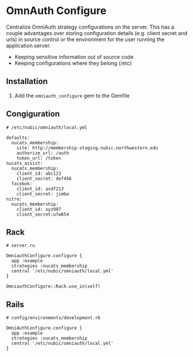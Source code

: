 # OmnAuth Configure

Centralize OmniAuth strategy configurations on the server. This has a couple 
advantages over storing configuration details (e.g. client secret and urls) in 
source control or the environment for the user running the application server.

* Keeping sensitive information out of source code
* Keeping configurations where they belong (/etc)

## Installation

1. Add the `omniauth_configure` gem to the Gemfile

## Congiguration

```
# /etc/nubic/omniauth/local.yml

defaults:
  nucats_membership:
    site: http://membership-staging.nubic.northwestern.edu
    authorize_url: /auth
    token_url: /token
nucats_assist:
  nucats_membership:
    client_id: abc123
    client_secret: def456
  facebok:
    client_id: asdf213
    client_secret: jimbo
nitro:
  nucats_membership:
    client_id: xyz987
    client_secret:ufw654
```

## Rack

```
# server.ru

OmniauthConfigure.configure {
  app :example
  strategies :nucats_membership
  central '/etc/nubic/omniauth/local.yml'
}

OmniauthConfigure::Rack.use_in(self)
```

## Rails

```
# config/environments/development.rb

OmniAuthConfigure.configure {
  app :example
  strategies :nucats_membership
  central '/etc/nubic/omniauth/local.yml'
}
```

